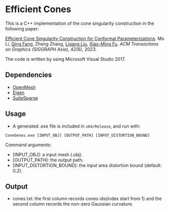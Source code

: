 Efficient Cones
===

This is a C++ implementation of the cone singularity construction in the following paper:

[Efficient Cone Singularity Construction for Conformal Parameterizations](https://doi.org/10.1145/3618407).
Mo Li, [Qing Fang](https://qingfang1208.github.io/), Zheng Zhang, [Ligang Liu](http://staff.ustc.edu.cn/~lgliu/), [Xiao-Ming Fu](https://ustc-gcl-f.github.io/).
*ACM Transactions on Graphics (SIGGRAPH Asia)*, 42(6), 2023.

The code is written by using Microsoft Visual Studio 2017.

## Dependencies
* [OpenMesh](https://www.graphics.rwth-aachen.de/software/openmesh/)
* [Eigen](http://eigen.tuxfamily.org/)
* [SuiteSparse](https://people.engr.tamu.edu/davis/suitesparse.html)

## Usage
* A generated .exe file is included in ```x64/Release```, and run with:
```
ConeGenes.exe [INPUT_OBJ] [OUTPUT_PATH] [INPUT_DISTORTION_BOUND]
```
Command arguments:
* [INPUT_OBJ]: a input mesh (.obj).
* [OUTPUT_PATH]: the output path.
* [INPUT_DISTORTION_BOUND]: the input area distortion bound (default: 0.2).

## Output
* cones.txt: the first column records cones ids(index start from 1) and the second column records the non-zero Gaussian curvature.